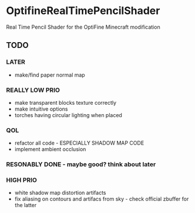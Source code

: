 # OptifineRealTimePencilShader
Real Time Pencil Shader for the OptiFine Minecraft modification

## TODO

### LATER
- make/find paper normal map

### REALLY LOW PRIO
- make transparent blocks texture correctly
- make intuitive options
- torches having circular lighting when placed


### QOL
- refactor all code - ESPECIALLY SHADOW MAP CODE
- implement ambient occlusion

### RESONABLY DONE - maybe good? think about later

### HIGH PRIO
- white shadow map distortion artifacts
- fix aliasing on contours and artifacs from sky - check official zbuffer for the latter